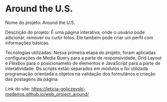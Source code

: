 # Around the U.S.

Nome do projeto: Around the U.S.

Descrição do projeto: É uma página interativa, onde o usuário pode adicionar, remover ou curtir fotos. Ele também pode criar um perfil com informações básicas.

Tecnologias utilizadas: Nessa primeira etapa do projeto, foram aplicadas configurações de Media Query para a parte de responsividade, Grid Layout e Flexbox para o posicionameto de elementos e JavaScript para a parte de interatividade. Os scripts extão separados em módulos e foi utilizada programação orientada a objetos na validação dos formulários e criação das postagens da página.

Link do site: https://leticia-goliczevski-medeiros.github.io/web_project_around/
